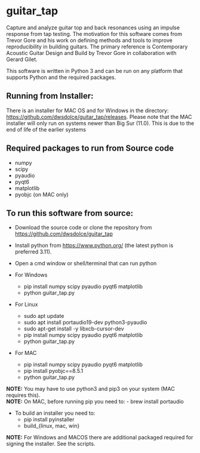 # guitar_tap
 Capture and analyze guitar top and back resonances using an impulse response from tap testing.
 The motivation for this software comes from Trevor Gore and his work on defining methods and tools to improve reproducibility in building guitars.
 The primary reference is Contemporary Acoustic Guitar Design and Build by Trevor Gore in collaboration with Gerard Gilet.
 
 This software is written in Python 3 and can be run on any platform that supports Python and the required packages.

 ## Running from Installer:
 There is an installer for MAC OS and for Windows in the directory: https://github.com/dwsdolce/guitar_tap/releases.
 Please note that the MAC installer will only run on systems newer than Big Sur (11.0). This is due to the end of life of
 the earlier systems
 
 ## Required packages to run from Source code
 * numpy
 * scipy
 * pyaudio
 * pyqt6
 * matplotlib
 * pyobjc (on MAC only)

 ## To run this software from source:
 * Download the source code or clone the repository from https://github.com/dwsdolce/guitar_tap
 * Install python from https://www.python.org/ (the latest python is preferred 3.11).
 * Open a cmd window or shell/terminal that can run python

 * For Windows
  	- pip install numpy scipy pyaudio pyqt6 matplotlib
	- python guitar_tap.py

 * For Linux
 	- sudo apt update
 	- sudo apt install portaudio19-dev python3-pyaudio
	- sudo apt-get install -y libxcb-cursor-dev
 	- pip install numpy scipy pyaudio pyqt6 matplotlib
	- python guitar_tap.py

 * For MAC
 	- pip install numpy scipy pyaudio pyqt6 matplotlib
	- pip install pyobjc==8.5.1
	- python guitar_tap.py

 **NOTE:** You may have to use python3 and pip3 on your system (MAC requires this).  
 **NOTE:** On MAC, before running pip you need to:
	- brew install portaudio

 * To build an installer you need to:
	- pip install pyinstaller
	- build_{linux, mac, win}

 **NOTE:**  For Windows and MACOS there are additional packaged required for signing the installer. See the scripts.